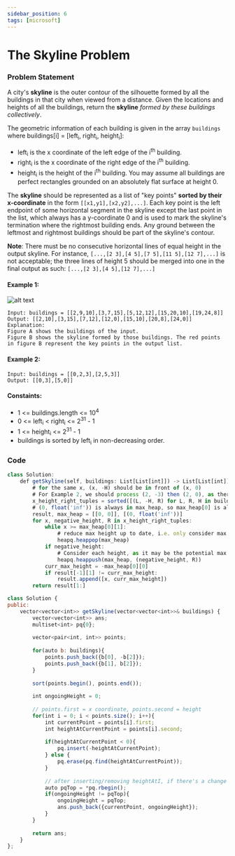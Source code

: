 ```yaml
---
sidebar_position: 6
tags: [microsoft]
---
```


# The Skyline Problem

### Problem Statement
A city's **skyline** is the outer contour of the silhouette formed by all the buildings in that city when viewed from a distance. Given the locations and heights of all the buildings, return the **skyline** *formed by these buildings collectively*.

The geometric information of each building is given in the array `buildings` where buildings[i] = [left<sub>i</sub>, right<sub>i</sub>, height<sub>i</sub>]:

- left<sub>i</sub> is the x coordinate of the left edge of the i<sup>th</sup> building.
- right<sub>i</sub> is the x coordinate of the right edge of the i<sup>th</sup> building.
- height<sub>i</sub> is the height of the i<sup>th</sup> building.
You may assume all buildings are perfect rectangles grounded on an absolutely flat surface at height 0.

The **skyline** should be represented as a list of "key points" **sorted by their x-coordinate** in the form `[[x1,y1],[x2,y2],...]`. Each key point is the left endpoint of some horizontal segment in the skyline except the last point in the list, which always has a y-coordinate 0 and is used to mark the skyline's termination where the rightmost building ends. Any ground between the leftmost and rightmost buildings should be part of the skyline's contour.

**Note**: There must be no consecutive horizontal lines of equal height in the output skyline. For instance, `[...,[2 3],[4 5],[7 5],[11 5],[12 7],...]` is not acceptable; the three lines of height 5 should be merged into one in the final output as such: `[...,[2 3],[4 5],[12 7],...]`

#### Example 1:
![alt text](https://assets.leetcode.com/uploads/2020/12/01/merged.jpg)

```
Input: buildings = [[2,9,10],[3,7,15],[5,12,12],[15,20,10],[19,24,8]]
Output: [[2,10],[3,15],[7,12],[12,0],[15,10],[20,8],[24,0]]
Explanation:
Figure A shows the buildings of the input.
Figure B shows the skyline formed by those buildings. The red points in figure B represent the key points in the output list.
```

#### Example 2:
```
Input: buildings = [[0,2,3],[2,5,3]]
Output: [[0,3],[5,0]]
```

#### Constaints:
- 1 <= buildings.length <= 10<sup>4</sup>
- 0 <= left<sub>i</sub> < right<sub>i</sub> <= 2<sup>31</sup> - 1
- 1 <= height<sub>i</sub> <= 2<sup>31</sup> - 1
- buildings is sorted by left<sub>i</sub> in non-decreasing order.

### Code
```jsx title="Python Code"
class Solution:
    def getSkyline(self, buildings: List[List[int]]) -> List[List[int]]:
        # for the same x, (x, -H) should be in front of (x, 0)
        # For Example 2, we should process (2, -3) then (2, 0), as there's no height change
        x_height_right_tuples = sorted([(L, -H, R) for L, R, H in buildings] + [(R, 0, "doesn't matter") for _, R, _ in buildings])   
        # (0, float('inf')) is always in max_heap, so max_heap[0] is always valid
        result, max_heap = [[0, 0]], [(0, float('inf'))]
        for x, negative_height, R in x_height_right_tuples:
            while x >= max_heap[0][1]:
                # reduce max height up to date, i.e. only consider max height in the right side of line x
                heapq.heappop(max_heap)
            if negative_height:
                # Consider each height, as it may be the potential max height
                heapq.heappush(max_heap, (negative_height, R))
            curr_max_height = -max_heap[0][0]
            if result[-1][1] != curr_max_height:
                result.append([x, curr_max_height])
        return result[1:] 

```

```jsx title="C++"
class Solution {
public:
    vector<vector<int>> getSkyline(vector<vector<int>>& buildings) {
        vector<vector<int>> ans;
        multiset<int> pq{0};
        
        vector<pair<int, int>> points;
        
        for(auto b: buildings){
            points.push_back({b[0], -b[2]});
            points.push_back({b[1], b[2]});
        }
        
        sort(points.begin(), points.end());
        
        int ongoingHeight = 0;
        
        // points.first = x coordinate, points.second = height
        for(int i = 0; i < points.size(); i++){
            int currentPoint = points[i].first;
            int heightAtCurrentPoint = points[i].second;
            
            if(heightAtCurrentPoint < 0){
                pq.insert(-heightAtCurrentPoint);
            } else {
                pq.erase(pq.find(heightAtCurrentPoint));
            }
            
            // after inserting/removing heightAtI, if there's a change
            auto pqTop = *pq.rbegin();
            if(ongoingHeight != pqTop){
                ongoingHeight = pqTop;
                ans.push_back({currentPoint, ongoingHeight});
            }
        }
        
        return ans;
    }
};

```
